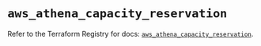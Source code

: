 # `aws_athena_capacity_reservation`

Refer to the Terraform Registry for docs: [`aws_athena_capacity_reservation`](https://registry.terraform.io/providers/hashicorp/aws/6.19.0/docs/resources/athena_capacity_reservation).

